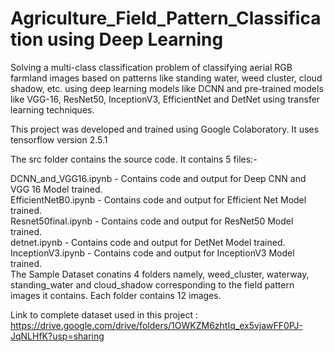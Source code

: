 # Agriculture_Field_Pattern_Classification using Deep Learning

Solving a multi-class classification problem of classifying aerial RGB farmland images based on patterns like standing water, weed cluster, cloud shadow, etc. using deep learning models like DCNN and pre-trained models like VGG-16, ResNet50, InceptionV3, EfficientNet and DetNet using transfer learning techniques.

This project was developed and trained using Google Colaboratory. It uses tensorflow version 2.5.1

The src folder contains the source code. It contains 5 files:-

DCNN_and_VGG16.ipynb - Contains code and output for Deep CNN and VGG 16 Model trained.<br /> 
EfficientNetB0.ipynb - Contains code and output for Efficient Net Model trained.<br /> 
Resnet50final.ipynb - Contains code and output for ResNet50 Model trained.<br /> 
detnet.ipynb - Contains code and output for DetNet Model trained.<br /> 
InceptionV3.ipynb - Contains code and output for InceptionV3 Model trained.<br /> 
The Sample Dataset conatins 4 folders namely, weed_cluster, waterway, standing_water and cloud_shadow corresponding to the field pattern images it contains. Each folder contains 12 images.

Link to complete dataset used in this project : https://drive.google.com/drive/folders/1OWKZM6zhtIq_ex5vjawFF0PJ-JqNLHfK?usp=sharing
